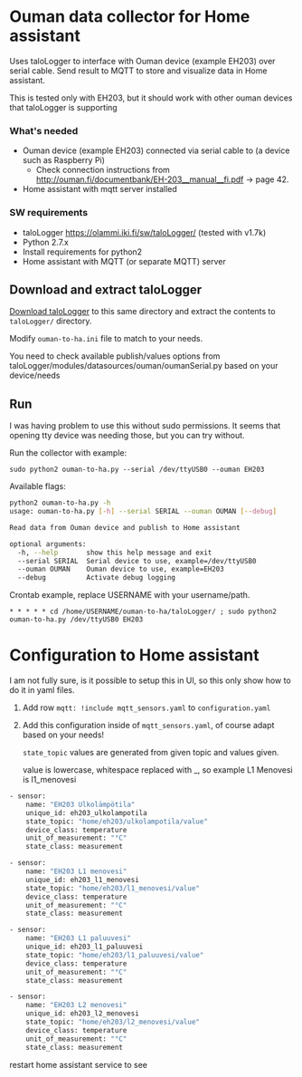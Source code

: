 # Ouman data collector for Home assistant

Uses taloLogger to interface with Ouman device (example EH203) over serial cable.
Send result to MQTT to store and visualize data in Home assistant.

This is tested only with EH203, but it should work with other ouman devices that taloLogger is supporting

### What's needed

 * Ouman device (example EH203) connected via serial cable to (a device such as Raspberry Pi)
    * Check connection instructions from http://ouman.fi/documentbank/EH-203__manual__fi.pdf -> page 42.
 * Home assistant with mqtt server installed

### SW requirements

 * taloLogger https://olammi.iki.fi/sw/taloLogger/ (tested with v1.7k)
 * Python 2.7.x
 * Install requirements for python2
 * Home assistant with MQTT (or separate MQTT) server

## Download and extract taloLogger

[Download taloLogger](https://olammi.iki.fi/sw/taloLogger/download.php) to this same directory and extract the contents to `taloLogger/` directory.

Modify `ouman-to-ha.ini` file to match to your needs.

You need to check available publish/values options from taloLogger/modules/datasources/ouman/oumanSerial.py based on your device/needs


## Run

I was having problem to use this without sudo permissions.
It seems that opening tty device was needing those, but you can try without.

Run the collector with example:

```
sudo python2 ouman-to-ha.py --serial /dev/ttyUSB0 --ouman EH203
```

Available flags:
```sh
python2 ouman-to-ha.py -h
usage: ouman-to-ha.py [-h] --serial SERIAL --ouman OUMAN [--debug]

Read data from Ouman device and publish to Home assistant

optional arguments:
  -h, --help       show this help message and exit
  --serial SERIAL  Serial device to use, example=/dev/ttyUSB0
  --ouman OUMAN    Ouman device to use, example=EH203
  --debug          Activate debug logging
```


Crontab example, replace USERNAME with your username/path.

```
* * * * * cd /home/USERNAME/ouman-to-ha/taloLogger/ ; sudo python2 ouman-to-ha.py /dev/ttyUSB0 EH203
```

# Configuration to Home assistant
I am not fully sure, is it possible to setup this in UI, so this only show how to do it in yaml files.

1. Add row `mqtt: !include mqtt_sensors.yaml` to `configuration.yaml`
2. Add this configuration inside of `mqtt_sensors.yaml`, of course adapt based on your needs!
   
   `state_topic` values are generated from given topic and values given.
   
   value is lowercase, whitespace replaced with _, so example L1 Menovesi is l1_menovesi


```sh
- sensor:
    name: "EH203 Ulkolämpötila"
    unique_id: eh203_ulkolampotila
    state_topic: "home/eh203/ulkolampotila/value"
    device_class: temperature
    unit_of_measurement: "°C"
    state_class: measurement

- sensor:
    name: "EH203 L1 menovesi"
    unique_id: eh203_l1_menovesi
    state_topic: "home/eh203/l1_menovesi/value"
    device_class: temperature
    unit_of_measurement: "°C"
    state_class: measurement

- sensor:
    name: "EH203 L1 paluuvesi"
    unique_id: eh203_l1_paluuvesi
    state_topic: "home/eh203/l1_paluuvesi/value"
    device_class: temperature
    unit_of_measurement: "°C"
    state_class: measurement

- sensor:
    name: "EH203 L2 menovesi"
    unique_id: eh203_l2_menovesi
    state_topic: "home/eh203/l2_menovesi/value"
    device_class: temperature
    unit_of_measurement: "°C"
    state_class: measurement
```

restart home assistant service to see 